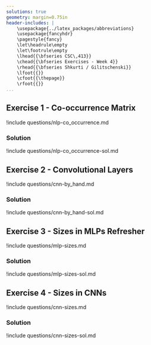 ```yaml
---
solutions: true
geometry: margin=0.75in
header-includes: |
    \usepackage{../latex_packages/abbreviations}
    \usepackage{fancyhdr}
    \pagestyle{fancy}
    \let\headrule\empty
    \let\footrule\empty
    \lhead{{\bfseries CSC\,413}}
    \chead{{\bfseries Exercises - Week 4}}
    \rhead{{\bfseries Shkurti / Gilitschenski}}
    \lfoot{{}}
    \cfoot{{\thepage}}
    \rfoot{{}}
...
```

## Exercise 1 - Co-occurrence Matrix
!include questions/nlp-co_occurrence.md

### Solution
!include questions/nlp-co_occurrence-sol.md

## Exercise 2 - Convolutional Layers
!include questions/cnn-by_hand.md

### Solution
!include questions/cnn-by_hand-sol.md

## Exercise 3 - Sizes in MLPs Refresher
!include questions/mlp-sizes.md

### Solution
!include questions/mlp-sizes-sol.md

## Exercise 4 - Sizes in CNNs
!include questions/cnn-sizes.md


### Solution
!include questions/cnn-sizes-sol.md
